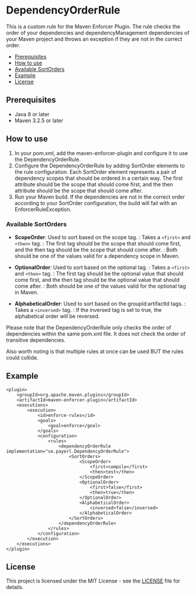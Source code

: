 # DependencyOrderRule

This is a custom rule for the Maven Enforcer Plugin. The rule checks the order of your dependencies and dependencyManagement dependencies of your Maven project 
and throws an exception if they are not in the correct order.

- [Prerequisites](#prerequisites)
- [How to use](#how-to-use)
- [Available SortOrders](#available-sortorders)
- [Example](#example)
- [License](#license)

## Prerequisites
 - Java 8 or later
 - Maven 3.2.5 or later

## How to use
1. In your pom.xml, add the maven-enforcer-plugin and configure it to use the DependencyOrderRule.
2. Configure the DependencyOrderRule by adding SortOrder elements to the rule configuration. Each SortOrder element represents a pair of dependency scopes that should be ordered in a certain way. The first attribute should be the scope that should come first, and the then attribute should be the scope that should come after.
3. Run your Maven build. If the dependencies are not in the correct order according to your SortOrder configuration, the build will fail with an EnforcerRuleException.

### Available SortOrders
- **ScopeOrder**: Used to sort based on the scope tag.
  : Takes a `<first>` and `<then>` tag. 
  : The first tag should be the scope that should come first, and the then tag should be the scope that should come after.
  : Both should be one of the values valid for a dependency scope in Maven.

- **OptionalOrder**: Used to sort based on the optional tag.
  : Takes a `<first>` and `<then>` tag. 
  : The first tag should be the optional value that should come first, and the then tag should be the optional value that should come after.
  : Both should be one of the values valid for the optional tag in Maven.

- **AlphabeticalOrder**: Used to sort based on the groupId:artifactId tags.
  : Takes a `<inversed>` tag.
  : If the inversed tag is set to true, the alphabetical order will be reversed.
   
Please note that the DependencyOrderRule only checks the order of dependencies within the same pom.xml file. It does not check the order of transitive dependencies.

Also worth noting is that multiple rules at once can be used BUT the rules could collide.

## Example
```
<plugin>
    <groupId>org.apache.maven.plugins</groupId>
    <artifactId>maven-enforcer-plugin</artifactId>
    <executions>
        <execution>
            <id>enforce-rules</id>
            <goals>
                <goal>enforce</goal>
            </goals>
            <configuration>
                <rules>
                    <dependencyOrderRule implementation="se.payerl.DependencyOrderRule">
                        <SortOrders>
                            <ScopeOrder>
                                <first>compile</first>
                                <then>test</then>
                            </ScopeOrder>
                            <OptionalOrder>
                                <first>false</first>
                                <then>true</then>
                            </OptionalOrder>
                            <AlphabeticalOrder>
                                <inversed>false</inversed>
                            </AlphabeticalOrder>
                        </SortOrders>
                    </dependencyOrderRule>
                </rules>
            </configuration>
        </execution>
    </executions>
</plugin>
```
## License
This project is licensed under the MIT License - see the [LICENSE](LICENSE) file for details.
